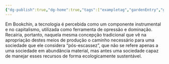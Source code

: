 ```yaml
---
{"dg-publish":true,"dg-home":true,"tags":["exampletag","gardenEntry","gardenEntry","gardenEntry"],"permalink":"/jardim/jardins/","dgPassFrontmatter":true,"noteIcon":""}
---
```


Em Bookchin, a tecnologia é percebida como um componente instrumental e no capitalismo, utilizada como ferramenta de opressão e dominação. Recairia, portanto, naquela mesma concepção tradicional que vê na apropriação destes meios de produção o caminho necessário para uma sociedade que ele considera “pós-escassez”, que não se refere apenas a uma sociedade em abundância material, mas antes uma sociedade capaz de manejar esses recursos de forma ecologicamente sustentável.